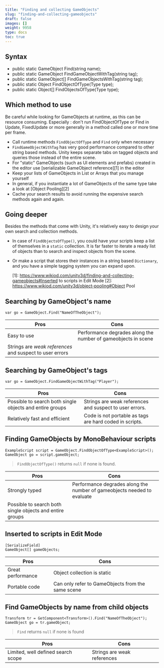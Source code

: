 ```yaml
---
title: "Finding and collecting GameObjects"
slug: "finding-and-collecting-gameobjects"
draft: false
images: []
weight: 9958
type: docs
toc: true
---
```


## Syntax
 - public static GameObject Find(string name);
 - public static GameObject FindGameObjectWithTag(string tag); 
 - public static GameObject[] FindGameObjectsWithTag(string tag); 
 - public static Object FindObjectOfType(Type type); 
 - public static Object[] FindObjectsOfType(Type type); 

## Which method to use ##

Be careful while looking for GameObjects at runtime, as this can be resource consuming. Especially : don't run FindObjectOfType or Find in Update, FixedUpdate or more generally in a method called one or more time per frame.

 - Call runtime methods `FindObjectOfType` and `Find` only when necessary
 - `FindGameObjectWithTag` has very good performance compared to other string based methods. Unity keeps separate tabs on tagged objects and queries those instead of the entire scene.
 - For "static" GameObjects (such as UI elements and prefabs) created in the editor use [serializable GameObject reference][1] in the editor
 - Keep your lists of GameObjects in List or Arrays that you manage yourself
 - In general, if you instantiate a lot of GameObjects of the same type take a look at [Object Pooling][2]
 - Cache your search results to avoid running the expensive search methods again and again.

## Going deeper ##
Besides the methods that come with Unity, it's relatively easy to design your own search and collection methods.

- In case of `FindObjectsOfType()`, you could have your scripts keep a list of themselves in a `static` collection. It is far faster to iterate a ready list of objects than to search and inspect objects from the scene.

- Or make a script that stores their instances in a string based `Dictionary`, and you have a simple tagging system you can expand upon.


  [1]: https://www.wikiod.com/unity3d/finding-and-collecting-gameobjects#Inserted to scripts in Edit Mode
  [2]: https://www.wikiod.com/unity3d/object-pooling#Object Pool

## Searching by GameObject's name
<!-- language-all: c# -->

    var go = GameObject.Find("NameOfTheObject");

Pros        | Cons
------------|-----------------
Easy to use | Performance degrades along the number of gameobjects in scene
  | Strings are *weak references* and suspect to user errors

## Searching by GameObject's tags
<!-- language: c# -->

    var go = GameObject.FindGameObjectWithTag("Player");

Pros | Cons
---|---
Possible to search both single objects and entire groups | Strings are weak references and suspect to user errors.
Relatively fast and efficient | Code is not portable as tags are hard coded in scripts.

## Finding GameObjects by MonoBehaviour scripts
<!-- language: c# -->

    ExampleScript script = GameObject.FindObjectOfType<ExampleScript>();
    GameObject go = script.gameObject;

> `FindObjectOfType()` returns `null` if none is found.

Pros | Cons
---|---
Strongly typed | Performance degrades along the number of gameobjects needed to evaluate
Possible to search both single objects and entire groups |

## Inserted to scripts in Edit Mode
<!-- language: c# -->

    [SerializeField]
    GameObject[] gameObjects;

Pros | Cons
---|---
Great performance | Object collection is static
Portable code | Can only refer to GameObjects from the same scene

## Find GameObjects by name from child objects
<!-- language: c# -->
    Transform tr = GetComponent<Transform>().Find("NameOfTheObject");
    GameObject go = tr.gameObject;

> `Find` returns `null` if none is found

Pros | Cons
---|---
Limited, well defined search scope | Strings are weak references


